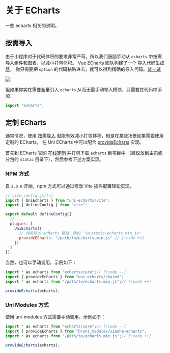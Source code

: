 # 关于 ECharts

一些 echarts 相关的说明。

## 按需导入

由于小程序对于代码体积的要求非常严苛，所以我们鼓励手动从 `echarts` 中按需导入组件和图表，以减小打包体积。
[Vue ECharts](https://github.com/ecomfe/vue-echarts) 团队构建了一个 [导入代码生成器](https://vue-echarts.dev/#codegen)，
你只需要把 `option` 的代码粘贴进去，就可以得到精确的导入代码。[试一试](https://vue-echarts.dev/#codegen)

![](https://github.com/ecomfe/vue-echarts/assets/1726061/f9c38a06-3422-4f0e-ab8c-f242d9aea9aa)

但如果你实在需要全量引入 `echarts` 从而无需手动导入模块，只需要在代码中添加：

```js
import "echarts";
```

## 定制 ECharts

通常情况，使用 [按需导入](#按需导入) 就能有效减小打包体积，但是在某些场景如果需要使用定制的 ECharts，
在 Uni ECharts 中可以配合 [provideEcharts](../apis/function#provideecharts) 实现。

首先到 ECharts 官网 [在线定制](https://echarts.apache.org/zh/builder.html) 并打包下载 `echarts` 到项目中
（建议放到主包或分包的 `static` 目录下），然后参考下述方案实现。

### NPM 方式

自 `2.0.0` 开始，npm 方式可以通过修改 Vite 插件配置轻松实现。

```js
// vite.config.js[ts]
import { UniEcharts } from "uni-echarts/vite";
import { defineConfig } from "vite";

export default defineConfig({
  // ...
  plugins: [
    UniEcharts({
      // 传实际的 echarts 路径，例如："@/static/echarts.min.js"
      provideECharts: "/path/to/echarts.min.js" // [!code ++]
    })
  ]
});
```

当然，也可以手动调用，示例如下：

```js
import * as echarts from "echarts/core";// [!code --]
import { provideEcharts } from "uni-echarts/shared";
import * as echarts from "/path/to/echarts.min.js";// [!code ++]

provideEcharts(echarts);
```

### Uni Modules 方式

使用 uni-modules 方式需要手动调用，示例如下：

```js
import * as echarts from "echarts/core";// [!code --]
import { provideEcharts } from "@/uni_modules/xiaohe-echarts";
import * as echarts from "/path/to/echarts.min.js";// [!code ++]

provideEcharts(echarts);
```